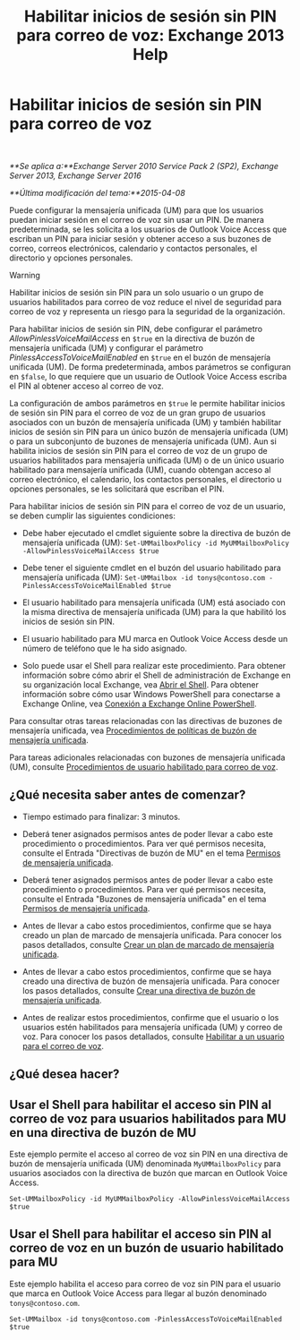 ﻿---
title: 'Habilitar inicios de sesión sin PIN para correo de voz: Exchange 2013 Help'
TOCTitle: Habilitar inicios de sesión sin PIN para correo de voz
ms:assetid: 54133753-317c-42ef-9b0d-ca9f2d2d6bd7
ms:mtpsurl: https://technet.microsoft.com/es-es/library/Gg602127(v=EXCHG.150)
ms:contentKeyID: 54652436
ms.date: 05/22/2018
mtps_version: v=EXCHG.150
ms.translationtype: MT
---

# Habilitar inicios de sesión sin PIN para correo de voz

 

_**Se aplica a:**Exchange Server 2010 Service Pack 2 (SP2), Exchange Server 2013, Exchange Server 2016_

_**Última modificación del tema:**2015-04-08_

Puede configurar la mensajería unificada (UM) para que los usuarios puedan iniciar sesión en el correo de voz sin usar un PIN. De manera predeterminada, se les solicita a los usuarios de Outlook Voice Access que escriban un PIN para iniciar sesión y obtener acceso a sus buzones de correo, correos electrónicos, calendario y contactos personales, el directorio y opciones personales.


> [!WARNING]
> Habilitar inicios de sesión sin PIN para un solo usuario o un grupo de usuarios habilitados para correo de voz reduce el nivel de seguridad para correo de voz y representa un riesgo para la seguridad de la organización.



Para habilitar inicios de sesión sin PIN, debe configurar el parámetro *AllowPinlessVoiceMailAccess* en `$true` en la directiva de buzón de mensajería unificada (UM) y configurar el parámetro *PinlessAccessToVoiceMailEnabled* en `$true` en el buzón de mensajería unificada (UM). De forma predeterminada, ambos parámetros se configuran en `$false`, lo que requiere que un usuario de Outlook Voice Access escriba el PIN al obtener acceso al correo de voz.

La configuración de ambos parámetros en `$true` le permite habilitar inicios de sesión sin PIN para el correo de voz de un gran grupo de usuarios asociados con un buzón de mensajería unificada (UM) y también habilitar inicios de sesión sin PIN para un único buzón de mensajería unificada (UM) o para un subconjunto de buzones de mensajería unificada (UM). Aun si habilita inicios de sesión sin PIN para el correo de voz de un grupo de usuarios habilitados para mensajería unificada (UM) o de un único usuario habilitado para mensajería unificada (UM), cuando obtengan acceso al correo electrónico, el calendario, los contactos personales, el directorio u opciones personales, se les solicitará que escriban el PIN.

Para habilitar inicios de sesión sin PIN para el correo de voz de un usuario, se deben cumplir las siguientes condiciones:

  - Debe haber ejecutado el cmdlet siguiente sobre la directiva de buzón de mensajería unificada (UM): `Set-UMMailboxPolicy -id MyUMMailboxPolicy -AllowPinlessVoiceMailAccess $true`

  - Debe tener el siguiente cmdlet en el buzón del usuario habilitado para mensajería unificada (UM): `Set-UMMailbox -id tonys@contoso.com -PinlessAccessToVoiceMailEnabled $true`

  - El usuario habilitado para mensajería unificada (UM) está asociado con la misma directiva de mensajería unificada (UM) para la que habilitó los inicios de sesión sin PIN.

  - El usuario habilitado para MU marca en Outlook Voice Access desde un número de teléfono que le ha sido asignado.

  - Solo puede usar el Shell para realizar este procedimiento. Para obtener información sobre cómo abrir el Shell de administración de Exchange en su organización local Exchange, vea [Abrir el Shell](https://technet.microsoft.com/es-es/library/dd638134\(v=exchg.150\)). Para obtener información sobre cómo usar Windows PowerShell para conectarse a Exchange Online, vea [Conexión a Exchange Online PowerShell](https://go.microsoft.com/fwlink/p/?linkid=396554).

Para consultar otras tareas relacionadas con las directivas de buzones de mensajería unificada, vea [Procedimientos de políticas de buzón de mensajería unificada](um-mailbox-policy-procedures-exchange-2013-help.md).

Para tareas adicionales relacionadas con buzones de mensajería unificada (UM), consulte [Procedimientos de usuario habilitado para correo de voz](voice-mail-enabled-user-procedures-exchange-2013-help.md).

## ¿Qué necesita saber antes de comenzar?

  - Tiempo estimado para finalizar: 3 minutos.

  - Deberá tener asignados permisos antes de poder llevar a cabo este procedimiento o procedimientos. Para ver qué permisos necesita, consulte el Entrada "Directivas de buzón de MU" en el tema [Permisos de mensajería unificada](unified-messaging-permissions-exchange-2013-help.md).

  - Deberá tener asignados permisos antes de poder llevar a cabo este procedimiento o procedimientos. Para ver qué permisos necesita, consulte el Entrada "Buzones de mensajería unificada" en el tema [Permisos de mensajería unificada](unified-messaging-permissions-exchange-2013-help.md).

  - Antes de llevar a cabo estos procedimientos, confirme que se haya creado un plan de marcado de mensajería unificada. Para conocer los pasos detallados, consulte [Crear un plan de marcado de mensajería unificada](create-a-um-dial-plan-exchange-2013-help.md).

  - Antes de llevar a cabo estos procedimientos, confirme que se haya creado una directiva de buzón de mensajería unificada. Para conocer los pasos detallados, consulte [Crear una directiva de buzón de mensajería unificada](create-a-um-mailbox-policy-exchange-2013-help.md).

  - Antes de realizar estos procedimientos, confirme que el usuario o los usuarios estén habilitados para mensajería unificada (UM) y correo de voz. Para conocer los pasos detallados, consulte [Habilitar a un usuario para el correo de voz](enable-a-user-for-voice-mail-exchange-2013-help.md).

## ¿Qué desea hacer?

## Usar el Shell para habilitar el acceso sin PIN al correo de voz para usuarios habilitados para MU en una directiva de buzón de MU

Este ejemplo permite el acceso al correo de voz sin PIN en una directiva de buzón de mensajería unificada (UM) denominada `MyUMMailboxPolicy` para usuarios asociados con la directiva de buzón que marcan en Outlook Voice Access.

    Set-UMMailboxPolicy -id MyUMMailboxPolicy -AllowPinlessVoiceMailAccess $true

## Usar el Shell para habilitar el acceso sin PIN al correo de voz en un buzón de usuario habilitado para MU

Este ejemplo habilita el acceso para correo de voz sin PIN para el usuario que marca en Outlook Voice Access para llegar al buzón denominado `tonys@contoso.com`.

    Set-UMMailbox -id tonys@contoso.com -PinlessAccessToVoiceMailEnabled $true

